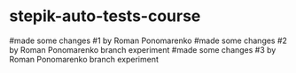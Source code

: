 # stepik-auto-tests-course
#made some changes #1 by Roman Ponomarenko
#made some changes #2 by Roman Ponomarenko branch experiment
#made some changes #3 by Roman Ponomarenko branch experiment